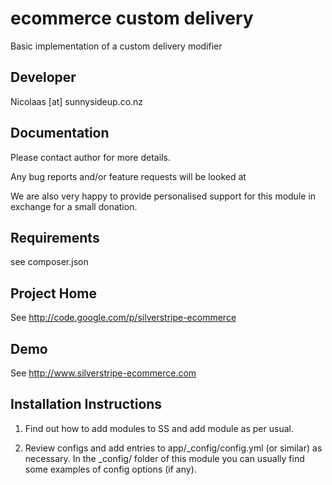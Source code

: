 
ecommerce custom delivery
================================================================================

Basic implementation of a custom delivery modifier

Developer
-----------------------------------------------
Nicolaas [at] sunnysideup.co.nz


Documentation
-----------------------------------------------
Please contact author for more details.

Any bug reports and/or feature requests will be
looked at

We are also very happy to provide personalised support
for this module in exchange for a small donation.


Requirements
-----------------------------------------------
see composer.json


Project Home
-----------------------------------------------
See http://code.google.com/p/silverstripe-ecommerce

Demo
-----------------------------------------------
See http://www.silverstripe-ecommerce.com


Installation Instructions
-----------------------------------------------

1. Find out how to add modules to SS and add module as per usual.

2. Review configs and add entries to app/_config/config.yml
(or similar) as necessary.
In the _config/ folder of this module
you can usually find some examples of config options (if any).


